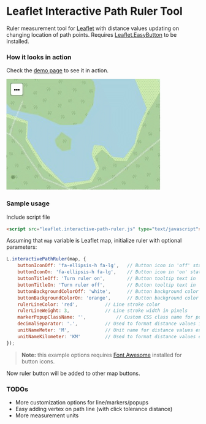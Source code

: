 # Leaflet Interactive Path Ruler Tool
Ruler measurement tool for [Leaflet](https://github.com/Leaflet/Leaflet) with distance values updating on changing location of path points.
Requires [Leaflet.EasyButton](https://github.com/CliffCloud/Leaflet.EasyButton) to be installed.

### How it looks in action
Check the [demo page](https://htmlpreview.github.io/?https://github.com/apdevelop/leaflet-interactive-path-ruler/blob/master/index.html) to see it in action.

![Ruler in action](https://github.com/apdevelop/leaflet-interactive-path-ruler/blob/master/Docs/ruler-in-action.gif)

### Sample usage

Include script file
```html
<script src="leaflet.interactive-path-ruler.js" type="text/javascript"></script>
```

Assuming that `map` variable is Leaflet map, initialize ruler with optional parameters:
```javascript
L.interactivePathRuler(map, {
    buttonIconOff: 'fa-ellipsis-h fa-lg',	// Button icon in 'off' state
    buttonIconOn: 'fa-ellipsis-h fa-lg',	// Button icon in 'on' state
    buttonTitleOff: 'Turn ruler on',		// Button tooltip text in 'off' state
    buttonTitleOn: 'Turn ruler off',		// Button tooltip text in 'on' state
    buttonBackgroundColorOff: 'white',		// Button background color in 'off' state
    buttonBackgroundColorOn: 'orange',		// Button background color in 'on' state
	rulerLineColor: 'red',			// Line stroke color
    rulerLineWeight: 3,				// Line stroke width in pixels
    markerPopupClassName: '',			// Custom CSS class name for popup
    decimalSeparator: '.',			// Used to format distance values in popups
    unitNameMeter: 'M',				// Unit name for distance values expressed in meters
    unitNameKilometer: 'KM'			// Used to format distance values expressed in kilometers
});
```
> **Note:** this example options requires [Font Awesome](https://fontawesome.com/v4.7.0/) installed for button icons.

Now ruler button will be added to other map buttons.

### TODOs
* More customization options for line/markers/popups
* Easy adding vertex on path line (with click tolerance distance)
* More measurement units